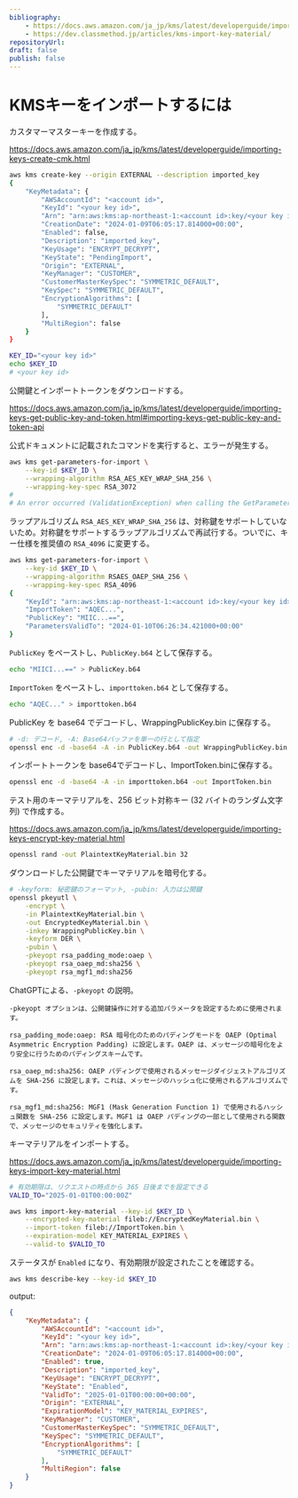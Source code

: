 ```yaml
---
bibliography: 
    - https://docs.aws.amazon.com/ja_jp/kms/latest/developerguide/importing-keys.html
    - https://dev.classmethod.jp/articles/kms-import-key-material/
repositoryUrl:
draft: false
publish: false
---
```


# KMSキーをインポートするには

カスタマーマスターキーを作成する。

https://docs.aws.amazon.com/ja_jp/kms/latest/developerguide/importing-keys-create-cmk.html

```bash
aws kms create-key --origin EXTERNAL --description imported_key
{
    "KeyMetadata": {
        "AWSAccountId": "<account id>",
        "KeyId": "<your key id>",
        "Arn": "arn:aws:kms:ap-northeast-1:<account id>:key/<your key id>",
        "CreationDate": "2024-01-09T06:05:17.814000+00:00",
        "Enabled": false,
        "Description": "imported_key",
        "KeyUsage": "ENCRYPT_DECRYPT",
        "KeyState": "PendingImport",
        "Origin": "EXTERNAL",
        "KeyManager": "CUSTOMER",
        "CustomerMasterKeySpec": "SYMMETRIC_DEFAULT",
        "KeySpec": "SYMMETRIC_DEFAULT",
        "EncryptionAlgorithms": [
            "SYMMETRIC_DEFAULT"
        ],
        "MultiRegion": false
    }
}
```

```bash
KEY_ID="<your key id>"
echo $KEY_ID 
# <your key id>
```

公開鍵とインポートトークンをダウンロードする。

https://docs.aws.amazon.com/ja_jp/kms/latest/developerguide/importing-keys-get-public-key-and-token.html#importing-keys-get-public-key-and-token-api

公式ドキュメントに記載されたコマンドを実行すると、エラーが発生する。

```bash
aws kms get-parameters-for-import \
    --key-id $KEY_ID \
    --wrapping-algorithm RSA_AES_KEY_WRAP_SHA_256 \
    --wrapping-key-spec RSA_3072
# 
# An error occurred (ValidationException) when calling the GetParametersForImport operation: Wrapping algorithm RSA_AES_KEY_WRAP_SHA_256 and wrapping key spec RSA_3072 cannot be used to # import a SYMMETRIC_DEFAULT key.
```

ラップアルゴリズム `RSA_AES_KEY_WRAP_SHA_256` は、対称鍵をサポートしていないため。対称鍵をサポートするラップアルゴリズムで再試行する。ついでに、キー仕様を推奨値の `RSA_4096` に変更する。

```bash
aws kms get-parameters-for-import \
    --key-id $KEY_ID \
    --wrapping-algorithm RSAES_OAEP_SHA_256 \
    --wrapping-key-spec RSA_4096
{
    "KeyId": "arn:aws:kms:ap-northeast-1:<account id>:key/<your key id>",
    "ImportToken": "AQEC...",
    "PublicKey": "MIIC...==",
    "ParametersValidTo": "2024-01-10T06:26:34.421000+00:00"
}
```

`PublicKey` をペーストし、`PublicKey.b64` として保存する。

```bash
echo "MIICI...==" > PublicKey.b64
```

`ImportToken` をペーストし、`importtoken.b64` として保存する。

```bash
echo "AQEC..." > importtoken.b64
```

PublicKey を base64 でデコードし、WrappingPublicKey.bin に保存する。

```bash
# -d: デコード, -A: Base64バッファを単一の行として指定
openssl enc -d -base64 -A -in PublicKey.b64 -out WrappingPublicKey.bin
```

インポートトークンを base64でデコードし、ImportToken.binに保存する。

```bash
openssl enc -d -base64 -A -in importtoken.b64 -out ImportToken.bin
```

テスト用のキーマテリアルを、256 ビット対称キー (32 バイトのランダム文字列) で作成する。

https://docs.aws.amazon.com/ja_jp/kms/latest/developerguide/importing-keys-encrypt-key-material.html

```bash
openssl rand -out PlaintextKeyMaterial.bin 32
```

ダウンロードした公開鍵でキーマテリアルを暗号化する。

```bash
# -keyform: 秘密鍵のフォーマット, -pubin: 入力は公開鍵
openssl pkeyutl \
    -encrypt \
    -in PlaintextKeyMaterial.bin \
    -out EncryptedKeyMaterial.bin \
    -inkey WrappingPublicKey.bin \
    -keyform DER \
    -pubin \
    -pkeyopt rsa_padding_mode:oaep \
    -pkeyopt rsa_oaep_md:sha256 \
    -pkeyopt rsa_mgf1_md:sha256
```

ChatGPTによる、`-pkeyopt` の説明。

```Text
-pkeyopt オプションは、公開鍵操作に対する追加パラメータを設定するために使用されます。

rsa_padding_mode:oaep: RSA 暗号化のためのパディングモードを OAEP (Optimal Asymmetric Encryption Padding) に設定します。OAEP は、メッセージの暗号化をより安全に行うためのパディングスキームです。

rsa_oaep_md:sha256: OAEP パディングで使用されるメッセージダイジェストアルゴリズムを SHA-256 に設定します。これは、メッセージのハッシュ化に使用されるアルゴリズムです。

rsa_mgf1_md:sha256: MGF1 (Mask Generation Function 1) で使用されるハッシュ関数を SHA-256 に設定します。MGF1 は OAEP パディングの一部として使用される関数で、メッセージのセキュリティを強化します。
```

キーマテリアルをインポートする。

https://docs.aws.amazon.com/ja_jp/kms/latest/developerguide/importing-keys-import-key-material.html

```bash
# 有効期限は、リクエストの時点から 365 日後までを設定できる
VALID_TO="2025-01-01T00:00:00Z"
```

```bash
aws kms import-key-material --key-id $KEY_ID \
    --encrypted-key-material fileb://EncryptedKeyMaterial.bin \
    --import-token fileb://ImportToken.bin \
    --expiration-model KEY_MATERIAL_EXPIRES \
    --valid-to $VALID_TO
```

ステータスが `Enabled` になり、有効期限が設定されたことを確認する。

```bash
aws kms describe-key --key-id $KEY_ID
```
output:

```json
{
    "KeyMetadata": {
        "AWSAccountId": "<account id>",
        "KeyId": "<your key id>",
        "Arn": "arn:aws:kms:ap-northeast-1:<account id>:key/<your key id>",
        "CreationDate": "2024-01-09T06:05:17.814000+00:00",
        "Enabled": true,
        "Description": "imported_key",
        "KeyUsage": "ENCRYPT_DECRYPT",
        "KeyState": "Enabled",
        "ValidTo": "2025-01-01T00:00:00+00:00",
        "Origin": "EXTERNAL",
        "ExpirationModel": "KEY_MATERIAL_EXPIRES",
        "KeyManager": "CUSTOMER",
        "CustomerMasterKeySpec": "SYMMETRIC_DEFAULT",
        "KeySpec": "SYMMETRIC_DEFAULT",
        "EncryptionAlgorithms": [
            "SYMMETRIC_DEFAULT"
        ],
        "MultiRegion": false
    }
}
```
